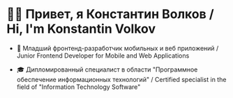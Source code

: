 <h1 style="color:🍏;">👋🏻 Привет, я Константин Волков / Hi, I'm Konstantin Volkov</h1>

* 🧐 Младший фронтенд-разработчик мобильных и веб приложений / Junior Frontend Developer for Mobile and Web Applications

* 🎓 Дипломированный специалист в области "Программное обеспечение информационных технологий" / Certified specialist in the field of "Information Technology Software"

[instagram]: https://www.instagram.com/devconstantinevolkov/
<!--
**DevConstantineVolkov/DevConstantineVolkov** is a ✨ _special_ ✨ repository because its `README.md` (this file) appears on your GitHub profile.

Here are some ideas to get you started:

- 🔭 I’m currently working on ...
- 🌱 I’m currently learning ...
- 👯 I’m looking to collaborate on ...
- 🤔 I’m looking for help with ...
- 💬 Ask me about ...
- 📫 How to reach me: ...
- 😄 Pronouns: ...
- ⚡ Fun fact: ...
-->
